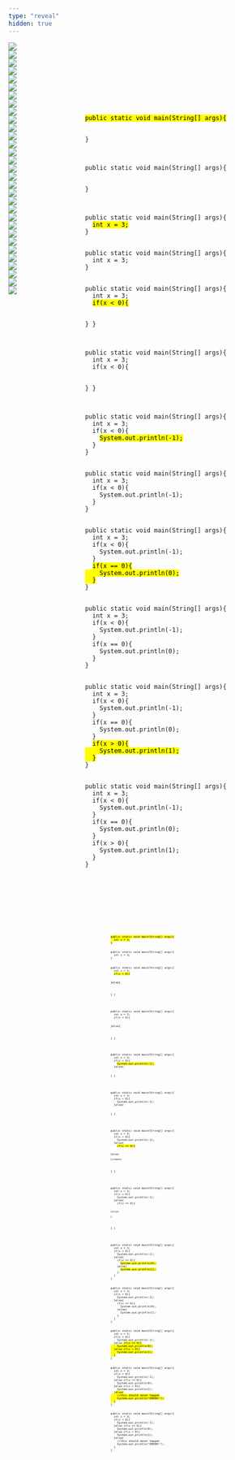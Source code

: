 ```yaml
---
type: "reveal"
hidden: true
---
```


<section>
  <img class="stretch plain" src="/cc210/images/04-cond/chaining1.png">
</section>
<section>
  <div style="float: right; width: 70%">
    <pre class="stretch"><code class="java">
    </code></pre>
  </div>
  <div style="width: 30%">
    <img class="plain" src="/cc210/images/04-cond/chaining1.png">
  </div>
</section>
<section>
  <div style="float: right; width: 70%">
    <pre class="stretch"><code class="java">
    </code></pre>
  </div>
  <div style="width: 30%">
    <img class="plain" src="/cc210/images/04-cond/chaining2.png">
  </div>
</section>
<section>
  <div style="float: right; width: 70%">
    <pre class="stretch"><code class="java"><mark>public static void main(String[] args){

}</mark></code></pre>
  </div>
  <div style="width: 30%">
    <img class="plain" src="/cc210/images/04-cond/chaining2.png">
  </div>
</section>
<section>
  <div style="float: right; width: 70%">
    <pre class="stretch"><code class="java">public static void main(String[] args){

}</code></pre>
  </div>
  <div style="width: 30%">
    <img class="plain" src="/cc210/images/04-cond/chaining3.png">
  </div>
</section>
<section>
  <div style="float: right; width: 70%">
    <pre class="stretch"><code class="java">public static void main(String[] args){
  <mark>int x = 3;</mark>
}</code></pre>
  </div>
  <div style="width: 30%">
    <img class="plain" src="/cc210/images/04-cond/chaining3.png">
  </div>
</section>
<section>
  <div style="float: right; width: 70%">
    <pre class="stretch"><code class="java">public static void main(String[] args){
  int x = 3;
}</code></pre>
  </div>
  <div style="width: 30%">
    <img class="plain" src="/cc210/images/04-cond/chaining4.png">
  </div>
</section>
<section>
  <div style="float: right; width: 70%">
    <pre class="stretch"><code class="java">public static void main(String[] args){
  int x = 3;
  <mark>if(x < 0){

  }</mark>
}</code></pre>
  </div>
  <div style="width: 30%">
    <img class="plain" src="/cc210/images/04-cond/chaining4.png">
  </div>
</section>
<section>
  <div style="float: right; width: 70%">
    <pre class="stretch"><code class="java">public static void main(String[] args){
  int x = 3;
  if(x < 0){

  }
}</code></pre>
  </div>
  <div style="width: 30%">
    <img class="plain" src="/cc210/images/04-cond/chaining5.png">
  </div>
</section>
<section>
  <div style="float: right; width: 70%">
    <pre class="stretch"><code class="java">public static void main(String[] args){
  int x = 3;
  if(x < 0){
    <mark>System.out.println(-1);</mark>
  }
}</code></pre>
  </div>
  <div style="width: 30%">
    <img class="plain" src="/cc210/images/04-cond/chaining5.png">
  </div>
</section>
<section>
  <div style="float: right; width: 70%">
    <pre class="stretch"><code class="java">public static void main(String[] args){
  int x = 3;
  if(x < 0){
    System.out.println(-1);
  }
}</code></pre>
  </div>
  <div style="width: 30%">
    <img class="plain" src="/cc210/images/04-cond/chaining6.png">
  </div>
</section>
<section>
  <div style="float: right; width: 70%">
    <pre class="stretch"><code class="java">public static void main(String[] args){
  int x = 3;
  if(x < 0){
    System.out.println(-1);
  }
  <mark>if(x == 0){
    System.out.println(0);
  }</mark>
}</code></pre>
  </div>
  <div style="width: 30%">
    <img class="plain" src="/cc210/images/04-cond/chaining6.png">
  </div>
</section>
<section>
  <div style="float: right; width: 70%">
    <pre class="stretch"><code class="java">public static void main(String[] args){
  int x = 3;
  if(x < 0){
    System.out.println(-1);
  }
  if(x == 0){
    System.out.println(0);
  }
}</code></pre>
  </div>
  <div style="width: 30%">
    <img class="plain" src="/cc210/images/04-cond/chaining7.png">
  </div>
</section>
<section>
  <div style="float: right; width: 70%">
    <pre class="stretch"><code class="java">public static void main(String[] args){
  int x = 3;
  if(x < 0){
    System.out.println(-1);
  }
  if(x == 0){
    System.out.println(0);
  }
  <mark>if(x > 0){
    System.out.println(1);
  }</mark>
}</code></pre>
  </div>
  <div style="width: 30%">
    <img class="plain" src="/cc210/images/04-cond/chaining7.png">
  </div>
</section>
<section>
  <div style="float: right; width: 70%">
    <pre class="stretch"><code class="java">public static void main(String[] args){
  int x = 3;
  if(x < 0){
    System.out.println(-1);
  }
  if(x == 0){
    System.out.println(0);
  }
  if(x > 0){
    System.out.println(1);
  }
}</code></pre>
  </div>
  <div style="width: 30%">
    <img class="plain" src="/cc210/images/04-cond/chaining1.png">
  </div>
</section>
<section>
  <img class="stretch plain" src="/cc210/images/04-cond/nesting1.png">
</section>
<section>
  <div style="float: right; width: 60%">
    <pre class="stretch"><code class="java">
    </code></pre>
  </div>
  <div style="width: 40%">
    <img class="plain" src="/cc210/images/04-cond/nesting2.png">
  </div>
</section>
<section>
  <div style="float: right; width: 60%">
    <pre class="stretch"><code class="java">
    </code></pre>
  </div>
  <div style="width: 40%">
    <img class="plain" src="/cc210/images/04-cond/nesting3.png">
  </div>
</section>
<section>
  <div style="float: right; width: 60%">
    <pre class="stretch" style="font-size: 0.45em"><code class="java"><mark>public static void main(String[] args){
  int x = 3;
}</mark></code></pre>
  </div>
  <div style="width: 40%">
    <img class="plain" src="/cc210/images/04-cond/nesting3.png">
  </div>
</section>
<section>
  <div style="float: right; width: 60%">
    <pre class="stretch" style="font-size: 0.45em"><code class="java">public static void main(String[] args){
  int x = 3;
}</code></pre>
  </div>
  <div style="width: 40%">
    <img class="plain" src="/cc210/images/04-cond/nesting4.png">
  </div>
</section>
<section>
  <div style="float: right; width: 60%">
    <pre class="stretch" style="font-size: 0.45em"><code class="java">public static void main(String[] args){
  int x = 3;
  <mark>if(x < 0){

  }else{

  }</mark>
}</code></pre>
  </div>
  <div style="width: 40%">
    <img class="plain" src="/cc210/images/04-cond/nesting4.png">
  </div>
</section>
<section>
  <div style="float: right; width: 60%">
    <pre class="stretch" style="font-size: 0.45em"><code class="java">public static void main(String[] args){
  int x = 3;
  if(x < 0){

  }else{

  }
}</code></pre>
  </div>
  <div style="width: 40%">
    <img class="plain" src="/cc210/images/04-cond/nesting5.png">
  </div>
</section>
<section>
  <div style="float: right; width: 60%">
    <pre class="stretch" style="font-size: 0.45em"><code class="java">public static void main(String[] args){
  int x = 3;
  if(x < 0){
    <mark>System.out.println(-1);</mark>
  }else{

  }
}</code></pre>
  </div>
  <div style="width: 40%">
    <img class="plain" src="/cc210/images/04-cond/nesting5.png">
  </div>
</section>
<section>
  <div style="float: right; width: 60%">
    <pre class="stretch" style="font-size: 0.45em"><code class="java">public static void main(String[] args){
  int x = 3;
  if(x < 0){
    System.out.println(-1);
  }else{

  }
}</code></pre>
  </div>
  <div style="width: 40%">
    <img class="plain" src="/cc210/images/04-cond/nesting6.png">
  </div>
</section>
<section>
  <div style="float: right; width: 60%">
    <pre class="stretch" style="font-size: 0.45em"><code class="java">public static void main(String[] args){
  int x = 3;
  if(x < 0){
    System.out.println(-1);
  }else{
    <mark>if(x == 0){

    }else{

    }</mark>
  }
}</code></pre>
  </div>
  <div style="width: 40%">
    <img class="plain" src="/cc210/images/04-cond/nesting6.png">
  </div>
</section>
<section>
  <div style="float: right; width: 60%">
    <pre class="stretch" style="font-size: 0.45em"><code class="java">public static void main(String[] args){
  int x = 3;
  if(x < 0){
    System.out.println(-1);
  }else{
    if(x == 0){

    }else{

    }
  }
}</code></pre>
  </div>
  <div style="width: 40%">
    <img class="plain" src="/cc210/images/04-cond/nesting7.png">
  </div>
</section>
<section>
  <div style="float: right; width: 60%">
    <pre class="stretch" style="font-size: 0.45em"><code class="java">public static void main(String[] args){
  int x = 3;
  if(x < 0){
    System.out.println(-1);
  }else{
    if(x == 0){
      <mark>System.out.println(0);</mark>
    }else{
      <mark>System.out.println(1);</mark>
    }
  }
}</code></pre>
  </div>
  <div style="width: 40%">
    <img class="plain" src="/cc210/images/04-cond/nesting7.png">
  </div>
</section>
<section>
  <div style="float: right; width: 60%">
    <pre class="stretch" style="font-size: 0.45em"><code class="java">public static void main(String[] args){
  int x = 3;
  if(x < 0){
    System.out.println(-1);
  }else{
    if(x == 0){
      System.out.println(0);
    }else{
      System.out.println(1);
    }
  }
}</code></pre>
  </div>
  <div style="width: 40%">
    <img class="plain" src="/cc210/images/04-cond/nesting2.png">
  </div>
</section>
<section>
  <div style="float: right; width: 60%">
    <pre class="stretch" style="font-size: 0.45em"><code class="java">public static void main(String[] args){
  int x = 3;
  if(x < 0){
    System.out.println(-1);
  }else <mark>if(x == 0){
    System.out.println(0);
  }else if(x > 0){
    System.out.println(1);
  }</mark>
}</code></pre>
  </div>
  <div style="width: 40%">
    <img class="plain" src="/cc210/images/04-cond/nesting2.png">
  </div>
</section>
<section>
  <div style="float: right; width: 60%">
    <pre class="stretch" style="font-size: 0.45em"><code class="java">public static void main(String[] args){
  int x = 3;
  if(x < 0){
    System.out.println(-1);
  }else if(x == 0){
    System.out.println(0);
  }else if(x > 0){
    System.out.println(1);
  }<mark>else{
    //this should never happen
    System.out.println("ERROR!");
  }</mark>
}</code></pre>
  </div>
  <div style="width: 40%">
    <img class="plain" src="/cc210/images/04-cond/nesting2.png">
  </div>
</section>
<section>
  <div style="float: right; width: 60%">
    <pre class="stretch" style="font-size: 0.45em"><code class="java">public static void main(String[] args){
  int x = 3;
  if(x < 0){
    System.out.println(-1);
  }else if(x == 0){
    System.out.println(0);
  }else if(x > 0){
    System.out.println(1);
  }else{
    //this should never happen
    System.out.println("ERROR!");
  }
}</code></pre>
  </div>
  <div style="width: 40%">
    <img class="plain" src="/cc210/images/04-cond/nesting2.png">
  </div>
</section>
